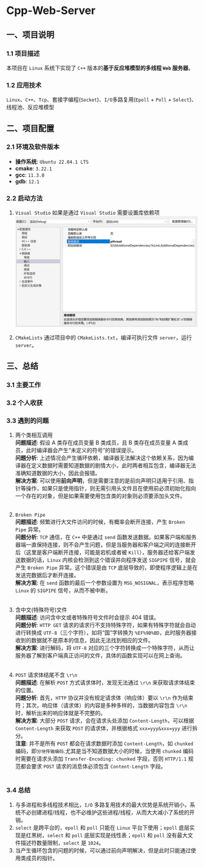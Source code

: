 # Cpp-Web-Server

## 一、项目说明

### 1.1 项目描述
本项目在 `Linux` 系统下实现了 `C++` 版本的**基于反应堆模型的多线程 `Web` 服务器**。

### 1.2 应用技术
`Linux`、`C++`、`Tcp`、套接字编程(`Socket`)、`I/O`多路复用(`Epoll` + `Poll` + `Select`)、线程池、反应堆模型

## 二、项目配置
### 2.1 环境及软件版本
- **操作系统**: `Ubuntu 22.04.1 LTS`
- **cmake**: `3.22.1`
- **gcc**: `11.3.0`
- **gdb**: `12.1`

### 2.2 启动方法
1. `Visual Studio`
如果是通过 `Visual Studio` 需要设置库依赖项
![库依赖项](images/image1.png)

2. `CMakeLists`
通过项目中的 `CMakeLists.txt`，编译可执行文件 `server`，运行 `server`。

## 三、总结

### 3.1 主要工作

### 3.2 个人收获

### 3.3 遇到的问题
1. 两个类相互调用<br>
**问题描述**: 假设 A 类存在成员变量 B 类成员，且 B 类存在成员变量 A 类成员，此时编译器会产生“未定义的符号”的错误提示。<br>
**问题分析**: 上述情况会产生循环依赖，编译器无法解决这个依赖关系，因为编译器在定义数据时需要知道数据的剧情大小，此时两者相互包含，编译器无法准确知道数据的大小，因此会报错。<br>
**解决方案**: 可以使用**前向声明**，但是需要注意的是前向声明只适用于引用、指针等操作，如果只是使用指针，则无需引用头文件且在使用前必须初始化指向一个存在的对象，但是如果需要使用包含类的对象则必须要添加头文件。<br><br>

2. `Broken Pipe`<br>
**问题描述**: 频繁进行大文件访问的时候，有概率会断开连接，产生 `Broken Pipe` 异常。<br>
**问题分析**: `TCP` 通信，在 `C++` 中是通过 `send` 函数发送数据。如果客户端和服务器端一直保持连接，则不会产生问题，但是当服务器和客户端之间的连接断开后（这里是客户端断开连接，可能是宕机或者被 `Kill`），服务器还给客户端发送数据的话，`Linux` 内核会检测到这个错误并向程序发送 `SIGPIPE` 信号，就会产生 `Broken Pipe` 异常。这个错误是由 `TCP` 底层导致的，即使程序逻辑上是在发送完数据后才断开连接。<br>
**解决方案**: 在 `send` 函数的最后一个参数设置为 `MSG_NOSIGNAL`，表示程序忽略 `Linux` 的 `SIGPIPE` 信号，从而不被中断。<br><br>

3. 含中文(特殊符号)文件<br>
**问题描述**: 访问含中文或者特殊符号文件时会提示 404 错误。<br>
**问题分析**: `HTTP GET` 请求的请求行不支持特殊字符，如果有特殊字符就会自动进行转换成 `UTF-8`（三个字符），如将“国”字转换为 `%EF%9B%BD`，此时服务器接收到的数据就不是原本的信息，因此无法找到相应的文件。<br>
**解决方案**: 进行解码，将 `UTF-8` 对应的三个字符转换成一个特殊字符，从而让服务器了解到客户端真正访问的文件，具体的函数实现可以在网上查询。<br><br>

4. `POST` 请求体结尾不含 `\r\n`<br>
**问题描述**: 在解析 `POST` 方式请求体时，发现无法通过 `\r\n` 来获取请求体结束的位置。<br>
**问题分析**: 首先，`HTTP` 协议并没有规定请求体（响应体）要以 `\r\n` 作为结束符；其次，响应体（请求体）的内容是多种多样的，当数据内容包含 `\r\n` 时，解析出来的响应体就是不完整的。<br>
**解决方案**: 大部分 `POST` 请求，会在请求头处添加 `Content-Length`，可以根据 `Content-Length` 来获取 `POST` 的请求体，并根据格式 `xxx=yyy&xxx=yyy` 进行拆分。<br>
**注意**: 并不是所有 `POST` 都会在请求数据时添加 `Content-Length`，如 `chunked` 编码，即`分块传输编码`.尤其是当不知道数据大小的时候，当使用 `chunked` 编码时需要在请求头添加 `Transfer-Encoding: chunked` 字段，否则 `HTTP/1.1` 规范都会要求 `POST` 请求的消息体必须包含 `Content-Length` 字段。<br><br>


### 3.4 总结
1. 与多进程和多线程技术相比，`I/O` 多路复用技术的最大优势是系统开销小，系统不必创建进程/线程，也不必维护这些进程/线程，从而大大减小了系统的开销。
2. `select` 是跨平台的，`epoll` 和 `poll` 只能在 `Linux` 平台下使用；`epoll` 底层实现是红黑树，`select` 和 `poll` 底层实现是线性表；`epoll` 和 `poll` 没有最大文件描述符数量限制，`select` 是 `1024`。
3. 当产生循环包含的问题的时候，可以通过前向声明解决，但是此时只能通过使用类成员的指针。